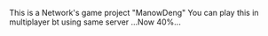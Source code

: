 This is a Network's game project "ManowDeng"
You can play this in multiplayer bt using same server
...Now 40%...
